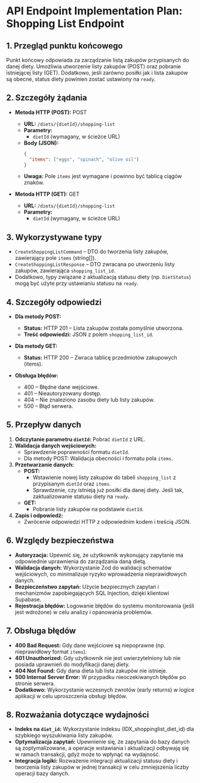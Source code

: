 # API Endpoint Implementation Plan: Shopping List Endpoint

## 1. Przegląd punktu końcowego

Punkt końcowy odpowiada za zarządzanie listą zakupów przypisanych do danej diety. Umożliwia utworzenie listy zakupów (POST) oraz pobranie istniejącej listy (GET). Dodatkowo, jeśli zarówno posiłki jak i lista zakupów są obecne, status diety powinien zostać ustawiony na `ready`.

## 2. Szczegóły żądania

- **Metoda HTTP (POST):** POST

  - **URL:** `/diets/{dietId}/shopping-list`
  - **Parametry:**
    - `dietId` (wymagany, w ścieżce URL)
  - **Body (JSON):**
    ```json
    {
      "items": ["eggs", "spinach", "olive oil"]
    }
    ```
  - **Uwaga:** Pole `items` jest wymagane i powinno być tablicą ciągów znaków.

- **Metoda HTTP (GET):** GET
  - **URL:** `/diets/{dietId}/shopping-list`
  - **Parametry:**
    - `dietId` (wymagany, w ścieżce URL)

## 3. Wykorzystywane typy

- `CreateShoppingListCommand` – DTO do tworzenia listy zakupów, zawierający pole `items` (string[]).
- `CreateShoppingListResponse` – DTO zwracana po utworzeniu listy zakupów, zawierająca `shopping_list_id`.
- Dodatkowo, typy związane z aktualizacją statusu diety (np. `DietStatus`) mogą być użyte przy ustawianiu statusu na `ready`.

## 4. Szczegóły odpowiedzi

- **Dla metody POST:**

  - **Status:** HTTP 201 – Lista zakupów została pomyślnie utworzona.
  - **Treść odpowiedzi:** JSON z polem `shopping_list_id`.

- **Dla metody GET:**

  - **Status:** HTTP 200 – Zwraca tablicę przedmiotów zakupowych (items).

- **Obsługa błędów:**
  - 400 – Błędne dane wejściowe.
  - 401 – Nieautoryzowany dostęp.
  - 404 – Nie znaleziono zasobu diety lub listy zakupów.
  - 500 – Błąd serwera.

## 5. Przepływ danych

1. **Odczytanie parametru `dietId`:** Pobrać `dietId` z URL.
2. **Walidacja danych wejściowych:**
   - Sprawdzenie poprawności formatu `dietId`.
   - Dla metody POST: Walidacja obecności i formatu pola `items`.
3. **Przetwarzanie danych:**
   - **POST:**
     - Wstawienie nowej listy zakupów do tabeli `shopping_list` z przypisanym `dietId` oraz `items`.
     - Sprawdzenie, czy istnieją już posiłki dla danej diety. Jeśli tak, zaktualizowanie statusu diety na `ready`.
   - **GET:**
     - Pobranie listy zakupów na podstawie `dietId`.
4. **Zapis i odpowiedź:**
   - Zwrócenie odpowiedzi HTTP z odpowiednim kodem i treścią JSON.

## 6. Względy bezpieczeństwa

- **Autoryzacja:** Upewnić się, że użytkownik wykonujący zapytanie ma odpowiednie uprawnienia do zarządzania daną dietą.
- **Walidacja danych:** Wykorzystanie Zod do walidacji schematów wejściowych, co minimalizuje ryzyko wprowadzenia nieprawidłowych danych.
- **Bezpieczeństwo zapytań:** Użycie bezpiecznych zapytań i mechanizmów zapobiegających SQL Injection, dzięki klientowi Supabase.
- **Rejestracja błędów:** Logowanie błędów do systemu monitorowania (jeśli jest wdrożone) w celu analizy i opanowania problemów.

## 7. Obsługa błędów

- **400 Bad Request:** Gdy dane wejściowe są niepoprawne (np. nieprawidłowy format `items`).
- **401 Unauthorized:** Gdy użytkownik nie jest uwierzytelniony lub nie posiada uprawnień do modyfikacji danej diety.
- **404 Not Found:** Gdy dana dieta lub lista zakupów nie istnieje.
- **500 Internal Server Error:** W przypadku nieoczekiwanych błędów po stronie serwera.
- **Dodatkowo:** Wykorzystanie wczesnych zwrotów (early returns) w logice aplikacji w celu uproszczenia obsługi błędów.

## 8. Rozważania dotyczące wydajności

- **Indeks na `diet_id`:** Wykorzystanie indeksu (IDX_shoppinglist_diet_id) dla szybkiego wyszukiwania listy zakupów.
- **Optymalizacja zapytań:** Upewnienie się, że zapytania do bazy danych są zoptymalizowane, a operacje wstawiania i aktualizacji odbywają się w ramach transakcji, gdyż może to wpłynąć na wydajność.
- **Integracja logiki:** Rozważenie integracji aktualizacji statusu diety i tworzenia listy zakupów w jednej transakcji w celu zmniejszenia liczby operacji bazy danych.
